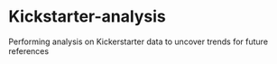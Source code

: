 # Kickstarter-analysis
Performing analysis on Kickerstarter data to uncover trends for future references
